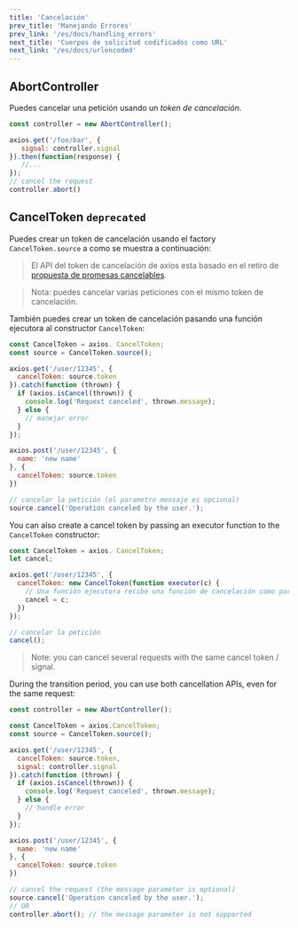 ```yaml
---
title: 'Cancelación'
prev_title: 'Manejando Errores'
prev_link: '/es/docs/handling_errors'
next_title: 'Cuerpos de solicitud codificados como URL'
next_link: '/es/docs/urlencoded'
---
```


## AbortController

Puedes cancelar una petición usando un *token de cancelación*.

```js
const controller = new AbortController();

axios.get('/foo/bar', {
   signal: controller.signal
}).then(function(response) {
   //...
});
// cancel the request
controller.abort()
```

## CancelToken `deprecated`

Puedes crear un token de cancelación usando el factory `CancelToken.source` a como se muestra a continuación:

> El API del token de cancelación de axios esta basado en el retiro de [propuesta de promesas cancelables](https://github.com/tc39/proposal-cancelable-promises).

> Nota: puedes cancelar varias peticiones con el mismo token de cancelación.

También puedes crear un token de cancelación pasando una función ejecutora al constructor `CancelToken`:

```js
const CancelToken = axios. CancelToken;
const source = CancelToken.source();

axios.get('/user/12345', {
  cancelToken: source.token
}).catch(function (thrown) {
  if (axios.isCancel(thrown)) {
    console.log('Request canceled', thrown.message);
  } else {
    // manejar error
  }
});

axios.post('/user/12345', {
  name: 'new name'
}, {
  cancelToken: source.token
})

// cancelar la petición (el parametro mensaje es opcional)
source.cancel('Operation canceled by the user.');
```

You can also create a cancel token by passing an executor function to the `CancelToken` constructor:

```js
const CancelToken = axios. CancelToken;
let cancel;

axios.get('/user/12345', {
  cancelToken: new CancelToken(function executor(c) {
    // Una función ejecutora recibe una función de cancelación como parámetro
    cancel = c;
  })
});

// cancelar la petición
cancel();
```

> Note: you can cancel several requests with the same cancel token / signal.

During the transition period, you can use both cancellation APIs, even for the same request:

```js
const controller = new AbortController();

const CancelToken = axios.CancelToken;
const source = CancelToken.source();

axios.get('/user/12345', {
  cancelToken: source.token,
  signal: controller.signal
}).catch(function (thrown) {
  if (axios.isCancel(thrown)) {
    console.log('Request canceled', thrown.message);
  } else {
    // handle error
  }
});

axios.post('/user/12345', {
  name: 'new name'
}, {
  cancelToken: source.token
})

// cancel the request (the message parameter is optional)
source.cancel('Operation canceled by the user.');
// OR
controller.abort(); // the message parameter is not supported
```
